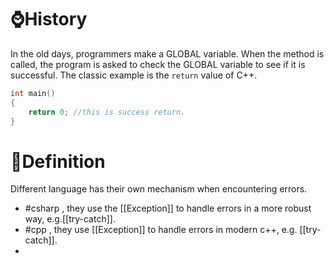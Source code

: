 # ⌚History
In the old days, programmers make a GLOBAL variable. When the method is called, the program is asked to check the GLOBAL variable to see if it is successful. The classic example is the `return` value of C++.
```cpp
int main()
{
	return 0; //this is success return.
}
```

# 📝Definition
Different language has their own mechanism when encountering errors.
- #csharp  , they use the [[Exception]]  to handle errors in a more robust way, e.g.[[try-catch]].
- #cpp , they use [[Exception]] to handle errors in modern c++, e.g. [[try-catch]].
- 
